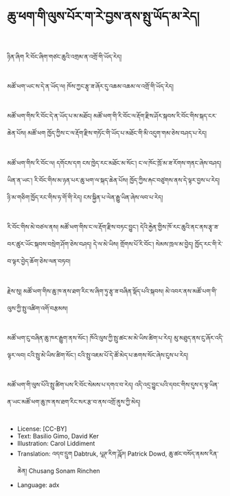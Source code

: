 # ཆུ་ཕག་གི་ལུས་པོར་ག་རེ་བྱས་ནས་སྤུ་ཡོད་མ་རེད།

##
ཉིན་ཞིག རི་བོང་ཞིག་གཙང་ཆུའི་འགྲམ་ན་འགྲོ་གི་ཡོད་རེད།

##
མཚོ་ཕག་ཡང་ས་དེ་ན་ཡོད་ལ། ཁོས་ཀྱང་རྩྭ་ཟ་ཞོར་དུ་འཆམ་འཆམ་ལ་འགྲོ་གི་ཡོད་རེད།

##
མཚོ་ཕག་གིས་རི་བོང་དེ་ན་ཡོད་པ་མ་མཐོང། མཚོ་ཕག་གི་རི་བོང་ལ་རྡོག་རྫིས་ཤོར་སྐབས་རི་བོང་གིས་སྐད་ངར་ཆེན་པོས། མཚོ་ཕག ཁྱོད་ཀྱིས་ང་ལ་རྡོག་རྫིས་གཏོང་གི་ཡོད་པ་མཐོང་གི་མི་འདུག་གམ་ཅེས་བཤད་པ་རེད།

##
མཚོ་ཕག་གིས་རི་བོང་ལ། དགོངས་དག ངས་ཁྱེད་རང་མཐོང་མ་སོང་། ང་ལ་ཁོང་ཁྲོ་མ་ཟ་རོགས་གནང་ཞེས་བཤད། ཡིན་ན་ཡང་། རི་བོང་གིས་མ་ཉན་པར་ཆུ་ཕག་ལ་སྐད་ཆེན་པོས། ཁྱོད་ཀྱིས་རྐང་བཙུགས་ནས་དེ་ལྟར་བྱས་པ་རེད། ཉི་མ་གཅིག་ཁྱོད་རང་གིས་ཧ་གོ་གི་རེད། ངས་སྐྱིན་པ་ལེན་རྒྱུ་ཡིན་ཞེས་ལབ་པ་རེད།

##
རི་བོང་གིས་མེ་བཙལ་ནས། མཚོ་ཕག་གིས་ང་ལ་རྡོག་རྫིས་བཏང་བྱུང་། དེའི་རྐྱེན་གྱིས་ཁོ་རང་ཆུའི་ནང་ནས་རྩྭ་ཟ་བར་ཚུར་ཡོང་སྐབས་བསྲེག་ཤོག་ཅེས་བཤད། དེ་ལ་མེ་ཡིས། གྲོགས་པོ་རི་བོང་། སེམས་ཁྲལ་མ་བྱེད། ཁྱོད་རང་གི་རེ་བ་ལྟར་བྱེད་ཆོག་ཅེས་ལན་བཏབ།

##
རྗེས་སུ། མཚོ་ཕག་གིས་ཆུ་ཁ་ནས་ཐག་རིང་ས་ཞིག་ཏུ་རྩྭ་ཟ་བཞིན་སྡོད་པའི་སྐབས། མེ་འབར་ནས་མཚོ་པག་གི་ལུས་ཀྱི་སྤུ་འཚིག་འགོ་བརྩམས།

##
མཚོ་ཕག་ངུ་བཞིན་ཆུ་ཁར་རྒྱུག་ནས་སོང་། ཁོའི་ལུས་ཀྱི་སྤུ་ཚང་མ་མེ་ཡིས་ཚིག་པ་རེད། མུ་མཐུད་ནས་ངུ་ཞོར་འདི་ལྟར་ལབ། ངའི་སྤུ་མེ་ཡིས་ཚིག་སོང་། ངའི་སྤུ་འཇམ་པོ་དེ་ཚོ་མེད་པ་ཆགས་སོང་ཞེས་ངུས་པ་རེད།

##
མཚོ་ཕག་གི་ལུས་པོའི་སྤུ་ཚིག་པས་རི་བོང་སེམས་པ་དགའ་བ་རེད། འདི་འདྲ་བྱུང་པའི་དབང་གིས་དུས་ད་ལྟ་ཡིན་ན་ཡང་མཚོ་ཕག་ཆུ་ཁ་ནས་ཐག་རིང་སར་རྩ་བ་ནས་འགྲོ་ནུས་ཀྱི་མེད།

##
* License: [CC-BY]
* Text: Basilio Gimo, David Ker
* Illustration: Carol Liddiment
* Translation: འདབ་དྲུག Dabtruk, པཱཊ་རིག་ཌཱོཌ། Patrick Dowd, ཆུ་ཚང་བསོད་ནམས་རིན་ཆེན། Chusang Sonam Rinchen
* Language: adx
